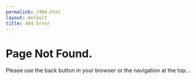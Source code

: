 ```yaml
---
permalink: /404.html
layout: default
title: 404 Error
---
```

<h1>Page Not Found.</h1>
<p>Please use the back button in your browser or the navigation at the top...</p>
